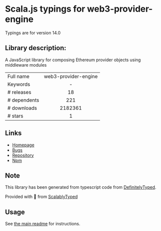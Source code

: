 
# Scala.js typings for web3-provider-engine

Typings are for version 14.0

## Library description:
A JavaScript library for composing Ethereum provider objects using middleware modules

|                    |                 |
| ------------------ | :-------------: |
| Full name          | web3-provider-engine |
| Keywords           | - |
| # releases         | 18 |
| # dependents       | 221 |
| # downloads        | 2182361 |
| # stars            | 1 |

## Links
- [Homepage](https://github.com/MetaMask/web3-provider-engine#readme)
- [Bugs](https://github.com/MetaMask/web3-provider-engine/issues)
- [Repository](https://github.com/MetaMask/web3-provider-engine)
- [Npm](https://www.npmjs.com/package/web3-provider-engine)
    


## Note
This library has been generated from typescript code from [DefinitelyTyped](https://definitelytyped.org).

Provided with :purple_heart: from [ScalablyTyped](https://github.com/oyvindberg/ScalablyTyped)

## Usage
See [the main readme](../../readme.md) for instructions.


